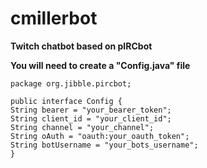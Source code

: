 # cmillerbot
**Twitch chatbot based on pIRCbot**

**You will need to create a "Config.java" file**
   
    package org.jibble.pircbot;

    public interface Config {
    String bearer = "your_bearer_token";
    String client_id = "your_client_id";
    String channel = "your_channel";
    String oAuth = "oauth:your_oauth_token";
    String botUsername = "your_bots_username";
    }


